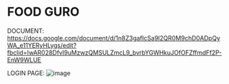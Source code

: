 # FOOD GURO

DOCUMENT: https://docs.google.com/document/d/1n8Z3gafIcSa9l2QR0M9chD0ADpQyWA_e11YERyHLygs/edit?fbclid=IwAR028DfvI9uMzwzQMSULZmcL9_bvrbYGWHkuJOfOFZffmdFf2P-EnW9WLUE

LOGIN PAGE: ![image](https://github.com/Jaimmy-hub/FOODGURO/assets/137689315/6281d865-e813-4e27-8b61-25af0be611f3)

